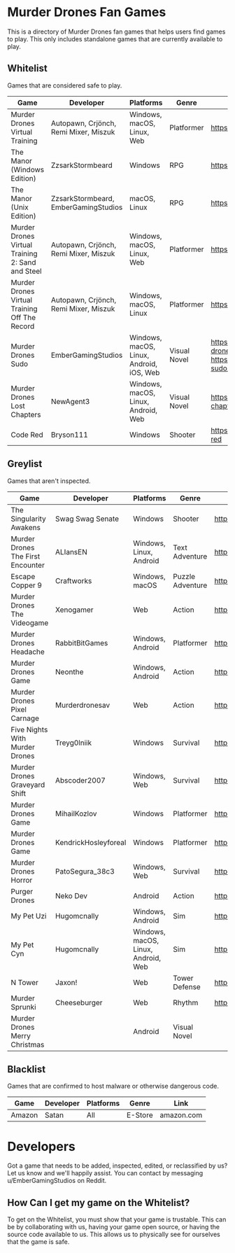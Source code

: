 # Murder Drones Fan Games
This is a directory of Murder Drones fan games that helps users find games to play. This only includes standalone games that are currently available to play.

## Whitelist
Games that are considered safe to play.

| Game | Developer | Platforms | Genre | Link | License |
|------|-----------|-----------|------|-----|-------|
| Murder Drones Virtual Training |	Autopawn, Crjönch, Remi Mixer, Miszuk | Windows, macOS, Linux, Web | Platformer | https://autopawn.itch.io/mdvt | Unspecified |
| The Manor (Windows Edition) | ZzsarkStormbeard | Windows | RPG | https://gamejolt.com/games/TheManorMD/963919 | Proprietary |
| The Manor (Unix Edition) | ZzsarkStormbeard, EmberGamingStudios | macOS, Linux | RPG | https://gamejolt.com/games/TheManorMD/963919 | Proprietary with MIT components |
| Murder Drones Virtual Training 2: Sand and Steel | Autopawn, Crjönch, Remi Mixer, Miszuk | Windows, macOS, Linux, Web | Platformer | https://autopawn.itch.io/mdvt2 | Unspecified |
| Murder Drones Virtual Training Off The Record | Autopawn, Crjönch, Remi Mixer, Miszuk | Windows, macOS, Linux | Platformer | https://crjonch.itch.io/mdvt-otr | Unspecified |
| Murder Drones Sudo | EmberGamingStudios | Windows, macOS, Linux, Android, iOS, Web | Visual Novel | https://embergamingstudios.itch.io/murder-drones-sudo, https://gamejolt.com/games/murder-drones-sudo/992964 | GNU AGPLv3 |
| Murder Drones Lost Chapters | NewAgent3 | Windows, macOS, Linux, Android, Web | Visual Novel | https://newagent3.itch.io/murder-drones-lost-chapters | GNU GPLv3 |
| Code Red | Bryson111 | Windows | Shooter | https://bryson111.itch.io/murder-drones-code-red | Unspecified |

## Greylist
Games that aren't inspected.

| Game | Developer | Platforms | Genre | Link |
|------|-----------|-----------|------|-----|
| The Singularity Awakens | Swag Swag Senate | Windows | Shooter | https://swag-swag-senate.itch.io/the-singularity-awakens |
| Murder Drones The First Encounter | ALIansEN | Windows, Linux, Android | Text Adventure | https://gamejolt.com/games/md-tfe/939103 |
| Escape Copper 9 | Craftworks | Windows, macOS | Puzzle Adventure | https://craftworks.itch.io/murder-drones-game |
| Murder Drones The Videogame | Xenogamer | Web | Action | https://xenogamer.itch.io/murder-drones-the-videogame |
| Murder Drones Headache | RabbitBitGames | Windows, Android | Platformer | https://rabbitbitgames.itch.io/murderdrones-headache |
| Murder Drones Game | Neonthe | Windows, Android | Action | https://neonthe.itch.io/murder-drones-game |
| Murder Drones Pixel Carnage | Murderdronesav | Web | Action | https://murderdronesav.itch.io/murder-drones-pixel-carnage |
| Five Nights With Murder Drones | Treyg0lniik | Windows | Survival | https://gamejolt.com/games/MurderDronesFNAFgame/862717 |
| Murder Drones Graveyard Shift | Abscoder2007 | Windows, Web | Survival | https://gamejolt.com/games/MurderdronexFNAFfangame/924561 |
| Murder Drones Game | MihailKozlov | Windows | Platformer | https://gamejolt.com/games/MDgame/899748 |
| Murder Drones Game | KendrickHosleyforeal | Windows | Platformer | https://gamejolt.com/games/Crap/772502 |
| Murder Drones Horror | PatoSegura_38c3 | Windows, Web | Survival | https://gamejolt.com/games/MURDERDRONESHORROR/908574 |
| Purger Drones | Neko Dev | Android | Action | https://neko-dev-0w0.itch.io/purger-drones |
| My Pet Uzi | Hugomcnally | Windows, Android | Sim | https://hugomcnally.itch.io/my-pet-uzi |
| My Pet Cyn | Hugomcnally| Windows, macOS, Linux, Android, Web | Sim | https://hugomcnally.itch.io/my-pet-cyn |
| N Tower | Jaxon! | Web | Tower Defense | https://jaxrai-09.itch.io/n-tower-menu |
| Murder Sprunki | Cheeseburger | Web | Rhythm | https://cheeseburger-89.itch.io/incredibox-murder-sprunki |
| Murder Drones Merry Christmas | | Android | Visual Novel | 
## Blacklist
Games that are confirmed to host malware or otherwise dangerous code.

| Game | Developer | Platforms | Genre | Link |
|------|-----------|-----------|------|-----|
| Amazon | Satan | All | E-Store | amazon.com |

# Developers
Got a game that needs to be added, inspected, edited, or reclassified by us? Let us know and we'll happily assist. You can contact by messaging u/EmberGamingStudios on Reddit.

## How Can I get my game on the Whitelist?
To get on the Whitelist, you must show that your game is trustable. This can be by collaborating with us, having your game open source, or having the source code available to us. This allows us to physically see for ourselves that the game is safe. 
